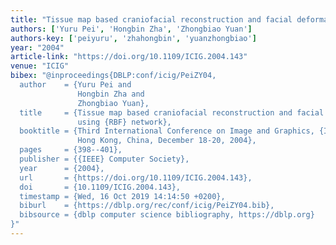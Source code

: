 ```yaml
---
title: "Tissue map based craniofacial reconstruction and facial deformation using rbf network"
authors: ['Yuru Pei', 'Hongbin Zha', 'Zhongbiao Yuan']
authors-key: ['peiyuru', 'zhahongbin', 'yuanzhongbiao']
year: "2004"
article-link: "https://doi.org/10.1109/ICIG.2004.143"
venue: "ICIG"
bibex: "@inproceedings{DBLP:conf/icig/PeiZY04,
  author    = {Yuru Pei and
               Hongbin Zha and
               Zhongbiao Yuan},
  title     = {Tissue map based craniofacial reconstruction and facial deformation
               using {RBF} network},
  booktitle = {Third International Conference on Image and Graphics, {ICIG} 2004,
               Hong Kong, China, December 18-20, 2004},
  pages     = {398--401},
  publisher = {{IEEE} Computer Society},
  year      = {2004},
  url       = {https://doi.org/10.1109/ICIG.2004.143},
  doi       = {10.1109/ICIG.2004.143},
  timestamp = {Wed, 16 Oct 2019 14:14:50 +0200},
  biburl    = {https://dblp.org/rec/conf/icig/PeiZY04.bib},
  bibsource = {dblp computer science bibliography, https://dblp.org}
}"
---
```

